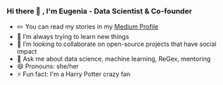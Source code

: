 ### Hi there 👋 , I'm Eugenia - Data Scientist & Co-founder 

- ✏️ You can read my stories in my [Medium Profile](https://medium.com/@eugeniainzaugarat)
- 🌱 I’m always trying to learn new things
- 👯 I’m looking to collaborate on open-source projects that have social impact
- 💬 Ask me about data science, machine learning, ReGex, mentoring 
- 😄 Pronouns: she/her
- ⚡ Fun fact: I'm a Harry Potter crazy fan
